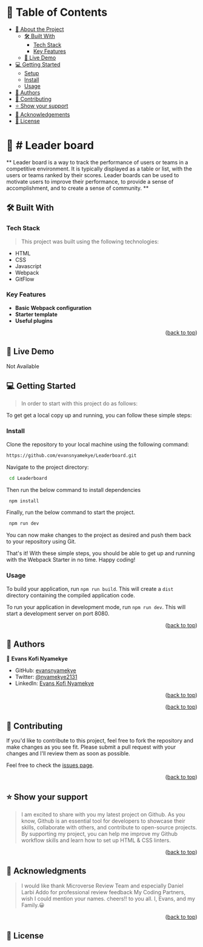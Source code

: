 <a name="readme-top"></a>

# 📗 Table of Contents

- [📖 About the Project](#about-project)
  - [🛠 Built With](#built-with)
    - [Tech Stack](#tech-stack)
    - [Key Features](#key-features)
  - [🚀 Live Demo](#live-demo)
- [💻 Getting Started](#getting-started)
  - [Setup](#setup)
  - [Install](#install)
  - [Usage](#usage)
- [👥 Authors](#authors)
- [🤝 Contributing](#contributing)
- [⭐️ Show your support](#support)
- [🙏 Acknowledgements](#acknowledgements)
- [📝 License](#license)

<!-- PROJECT DESCRIPTION -->

# 📖 # Leader board<a name="about-project"></a>

** Leader board is a way to track the performance of users or teams in a competitive environment. It is typically displayed as a table or list, with the users or teams ranked by their scores. Leader boards can be used to motivate users to improve their performance, to provide a sense of accomplishment, and to create a sense of community. **

## 🛠 Built With <a name="built-with"></a>

### Tech Stack <a name="tech-stack"></a>

> This project was built using the following technologies:

  - HTML
  - CSS
  - Javascript
  - Webpack 
  - GitFlow

<!-- Features -->

### Key Features <a name="key-features"></a>

- **Basic Webpack configuration**
- **Starter template**
- **Useful plugins**

<p align="right">(<a href="#readme-top">back to top</a>)</p>

<!-- Live Demo -->

## 🚀 Live Demo <a name="live-demo"></a>
Not Available

<!-- GETTING STARTED -->

## 💻 Getting Started <a name="getting-started"></a>

> In order to start with this project do as follows:

To get get a local copy up and running, you can follow these simple steps:


### Install
Clone the repository to your local machine using the following command:

```sh
https://github.com/evansnyamekye/Leaderboard.git
```
Navigate to the project directory:

```sh
 cd Leaderboard
```

Then run the below command to install dependencies
```sh
 npm install
```

Finally, run the below command to start the project.
```sh
 npm run dev
```

You can now make changes to the project as desired and push them back to your repository using Git.

That's it! With these simple steps, you should be able to get up and running with the Webpack Starter in no time. Happy coding!



### Usage

To build your application, run `npm run build`. This will create a `dist` directory containing the compiled application code.

To run your application in development mode, run `npm run dev`. This will start a development server on port 8080.


<!-- ### Run tests

To run tests, run the following command: -->

<!--
Example command:

```sh
  bin/rails test test/models/article_test.rb
```
--->


<p align="right">(<a href="#readme-top">back to top</a>)</p>

<!-- AUTHORS -->

## 👥 Authors <a name="authors"></a>

<!-- > Mention all of the collaborators of this project. -->

👤 **Evans Kofi Nyamekye**

- GitHub: [evansnyamekye](https://github.com/evansnyamekye)
- Twitter: [@nyamekye2131](https://twitter.com/nyamekye2131)
- LinkedIn: [Evans Kofi Nyamekye](https://www.linkedin.com/in/evans-kofi-nyamekye-1980a4117/)
<p align="right">(<a href="#readme-top">back to top</a>)</p>

<p align="right">(<a href="#readme-top">back to top</a>)</p>
<!-- CONTRIBUTING -->

## 🤝 Contributing <a name="contributing"></a>

If you'd like to contribute to this project, feel free to fork the repository and make changes as you see fit. Please submit a pull request with your changes and I'll review them as soon as possible.

Feel free to check the [issues page](../../issues/).

<p align="right">(<a href="#readme-top">back to top</a>)</p>

<!-- SUPPORT -->

## ⭐️ Show your support <a name="support"></a>

> I am excited to share with you my latest project on Github. As you know, Github is an essential tool for developers to showcase their skills, collaborate with others, and contribute to open-source projects. By supporting my project, you can help me improve my Github workflow skills and learn how to set up HTML & CSS linters.

<p align="right">(<a href="#readme-top">back to top</a>)</p>

<!-- ACKNOWLEDGEMENTS -->

## 🙏 Acknowledgments <a name="acknowledgements"></a>

>  I would like thank Microverse Review Team and especially Daniel Larbi Addo for professional review feedback My Coding Partners, wish I could mention your names. cheers!! to you all. I, Evans, and my Family.😀

<p align="right">(<a href="#readme-top">back to top</a>)</p>

<!-- FAQ (optional) -->
  
## 📝 License <a name="license"></a>
